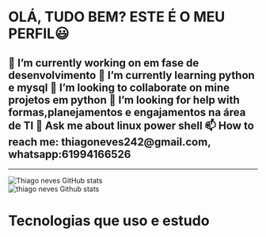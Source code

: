 <!DOCTYPE html>
<html>
<head>
    
</head>
<body>
    <div>
        <h1> OLÁ, TUDO BEM? ESTE É O MEU PERFIL😃</h1>
        <P>
            <h2>
            🔭 I’m currently working on em fase de desenvolvimento
            🌱 I’m currently learning python e mysql
            👯 I’m looking to collaborate on mine projetos em python
            🤔 I’m looking for help with formas,planejamentos e engajamentos na área de TI
            💬 Ask me about linux power shell
            📫 How to reach me: thiagoneves242@gmail.com, whatsapp:61994166526
            </h2>
    </div>
<hr>

![Thiago neves GitHub stats](https://github-readme-stats.vercel.app/api?username=ThiagoNeves&show_icons=true&theme=dark)
<br/>
![thiago neves Github stats](https://github-readme-stats.vercel.app/api/top-langs/?username=thiagoneves&theme=dark)
<h1>Tecnologias que uso e estudo</h1>

<div style="display: inline_block"><br/>

</div>
</body>
</html>
